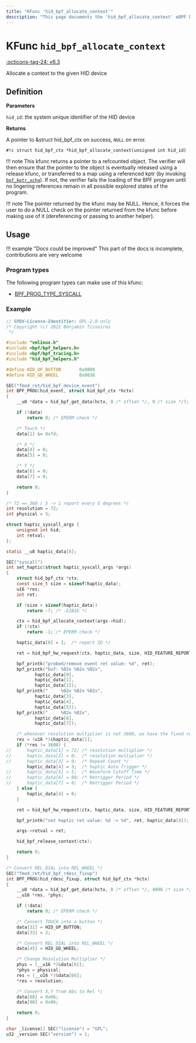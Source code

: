 ```yaml
---
title: "KFunc 'hid_bpf_allocate_context'"
description: "This page documents the 'hid_bpf_allocate_context' eBPF kfunc, including its definition, usage, program types that can use it, and examples."
---
```

# KFunc `hid_bpf_allocate_context`

<!-- [FEATURE_TAG](hid_bpf_allocate_context) -->
[:octicons-tag-24: v6.3](https://github.com/torvalds/linux/commit/91a7f802d1852f60139712bdcfa98db547ce0531)
<!-- [/FEATURE_TAG] -->

Allocate a context to the given HID device

## Definition

**Parameters**

`hid_id`: the system unique identifier of the HID device

**Returns**

A pointer to &struct hid_bpf_ctx on success, `NULL` on error.

<!-- [KFUNC_DEF] -->
`#!c struct hid_bpf_ctx *hid_bpf_allocate_context(unsigned int hid_id)`

!!! note
	This kfunc returns a pointer to a refcounted object. The verifier will then ensure that the pointer to the object 
	is eventually released using a release kfunc, or transferred to a map using a referenced kptr 
	(by invoking [`bpf_kptr_xchg`](../helper-function/bpf_kptr_xchg.md)). If not, the verifier fails the 
	loading of the BPF program until no lingering references remain in all possible explored states of the program.

!!! note
	The pointer returned by the kfunc may be NULL. Hence, it forces the user to do a NULL check on the pointer returned 
	from the kfunc before making use of it (dereferencing or passing to another helper).
<!-- [/KFUNC_DEF] -->

## Usage

!!! example "Docs could be improved"
    This part of the docs is incomplete, contributions are very welcome

### Program types

The following program types can make use of this kfunc:

<!-- [KFUNC_PROG_REF] -->
- [BPF_PROG_TYPE_SYSCALL](../program-type/BPF_PROG_TYPE_SYSCALL.md)
<!-- [/KFUNC_PROG_REF] -->

### Example

```c
// SPDX-License-Identifier: GPL-2.0-only
/* Copyright (c) 2022 Benjamin Tissoires
 */

#include "vmlinux.h"
#include <bpf/bpf_helpers.h>
#include <bpf/bpf_tracing.h>
#include "hid_bpf_helpers.h"

#define HID_UP_BUTTON		0x0009
#define HID_GD_WHEEL		0x0038

SEC("fmod_ret/hid_bpf_device_event")
int BPF_PROG(hid_event, struct hid_bpf_ctx *hctx)
{
	__u8 *data = hid_bpf_get_data(hctx, 0 /* offset */, 9 /* size */);

	if (!data)
		return 0; /* EPERM check */

	/* Touch */
	data[1] &= 0xfd;

	/* X */
	data[4] = 0;
	data[5] = 0;

	/* Y */
	data[6] = 0;
	data[7] = 0;

	return 0;
}

/* 72 == 360 / 5 -> 1 report every 5 degrees */
int resolution = 72;
int physical = 5;

struct haptic_syscall_args {
	unsigned int hid;
	int retval;
};

static __u8 haptic_data[8];

SEC("syscall")
int set_haptic(struct haptic_syscall_args *args)
{
	struct hid_bpf_ctx *ctx;
	const size_t size = sizeof(haptic_data);
	u16 *res;
	int ret;

	if (size > sizeof(haptic_data))
		return -7; /* -E2BIG */

	ctx = hid_bpf_allocate_context(args->hid);
	if (!ctx)
		return -1; /* EPERM check */

	haptic_data[0] = 1;  /* report ID */

	ret = hid_bpf_hw_request(ctx, haptic_data, size, HID_FEATURE_REPORT, HID_REQ_GET_REPORT);

	bpf_printk("probed/remove event ret value: %d", ret);
	bpf_printk("buf: %02x %02x %02x",
		   haptic_data[0],
		   haptic_data[1],
		   haptic_data[2]);
	bpf_printk("     %02x %02x %02x",
		   haptic_data[3],
		   haptic_data[4],
		   haptic_data[5]);
	bpf_printk("     %02x %02x",
		   haptic_data[6],
		   haptic_data[7]);

	/* whenever resolution multiplier is not 3600, we have the fixed report descriptor */
	res = (u16 *)&haptic_data[1];
	if (*res != 3600) {
//		haptic_data[1] = 72; /* resolution multiplier */
//		haptic_data[2] = 0;  /* resolution multiplier */
//		haptic_data[3] = 0;  /* Repeat Count */
		haptic_data[4] = 3;  /* haptic Auto Trigger */
//		haptic_data[5] = 5;  /* Waveform Cutoff Time */
//		haptic_data[6] = 80; /* Retrigger Period */
//		haptic_data[7] = 0;  /* Retrigger Period */
	} else {
		haptic_data[4] = 0;
	}

	ret = hid_bpf_hw_request(ctx, haptic_data, size, HID_FEATURE_REPORT, HID_REQ_SET_REPORT);

	bpf_printk("set haptic ret value: %d -> %d", ret, haptic_data[4]);

	args->retval = ret;

	hid_bpf_release_context(ctx);

	return 0;
}

/* Convert REL_DIAL into REL_WHEEL */
SEC("fmod_ret/hid_bpf_rdesc_fixup")
int BPF_PROG(hid_rdesc_fixup, struct hid_bpf_ctx *hctx)
{
	__u8 *data = hid_bpf_get_data(hctx, 0 /* offset */, 4096 /* size */);
	__u16 *res, *phys;

	if (!data)
		return 0; /* EPERM check */

	/* Convert TOUCH into a button */
	data[31] = HID_UP_BUTTON;
	data[33] = 2;

	/* Convert REL_DIAL into REL_WHEEL */
	data[45] = HID_GD_WHEEL;

	/* Change Resolution Multiplier */
	phys = (__u16 *)&data[61];
	*phys = physical;
	res = (__u16 *)&data[66];
	*res = resolution;

	/* Convert X,Y from Abs to Rel */
	data[88] = 0x06;
	data[98] = 0x06;

	return 0;
}

char _license[] SEC("license") = "GPL";
u32 _version SEC("version") = 1;
```
